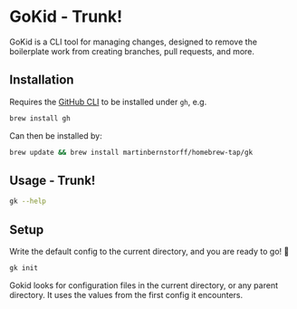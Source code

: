 # GoKid - Trunk!

GoKid is a CLI tool for managing changes, designed to remove the boilerplate work from creating branches, pull requests, and more.

## Installation
Requires the [GitHub CLI](https://cli.github.com/) to be installed under `gh`, e.g.

```bash
brew install gh
```

Can then be installed by:

```bash
brew update && brew install martinbernstorff/homebrew-tap/gk
```

## Usage - Trunk!

```bash
gk --help
```

## Setup
Write the default config to the current directory, and you are ready to go! 🚀

```bash
gk init
```

Gokid looks for configuration files in the current directory, or any parent directory. It uses the values from the first config it encounters.
